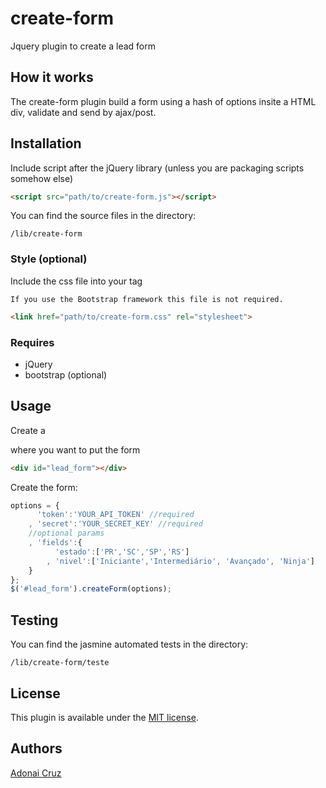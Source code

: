 # create-form
Jquery plugin to create a lead form

## How it works
The create-form plugin build a form using a hash of options insite a HTML div, validate and send by ajax/post.

## Installation
Include script after the jQuery library (unless you are packaging scripts somehow else)
```html
<script src="path/to/create-form.js"></script>
```
You can find the source files in the directory:
```
/lib/create-form
```

### Style (optional)
Include the css file into your <head> tag

`If you use the Bootstrap framework this file is not required.`
```html
<link href="path/to/create-form.css" rel="stylesheet">
```
### Requires
* jQuery
* bootstrap (optional)
 
## Usage
Create a <div> where you want to put the form
```html
<div id="lead_form"></div>
```
Create the form:
```javascript
options = { 
	  'token':'YOUR_API_TOKEN' //required
	, 'secret':'YOUR_SECRET_KEY' //required
	//optional params
	, 'fields':{ 
		  'estado':['PR','SC','SP','RS']
		, 'nivel':['Iniciante','Intermediário', 'Avançado', 'Ninja'] 
	} 
};
$('#lead_form').createForm(options); 
```
## Testing
You can find the jasmine automated tests in the directory: 
```
/lib/create-form/teste
```
## License
This plugin is available under the [MIT license](http://mths.be/mit).
## Authors
[Adonai Cruz](https://github.com/adonaicruz)